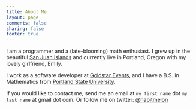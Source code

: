 ```yaml
---
title: About Me
layout: page
comments: false
sharing: false
footer: true
---
```

I am a programmer and a (late-blooming) math enthusiast. I grew up in the beautiful [San Juan Islands](https://maps.google.com/maps?hl=en&q=san+juan+islands&ie=UTF-8&hq=&hnear=0x548f7c056c64923d:0x79e31327e7db0fb2,San+Juan+Island&gl=us&ei=ZiT6T5HLNcfJqgGEnYGLCQ&sqi=2&ved=0CL0BELYD) and currently live in Portland, Oregon with my lovely girlfriend, Emily.

I work as a software developer at [Goldstar Events](http://www.goldstar.com/), and I have a B.S. in Mathematics from [Portland State University](http://pdx.edu).

If you would like to contact me, send me an email at `my first name` dot `my last name` at gmail dot com. Or follow me on twitter: [@habitmelon](http://twitter.com/habitmelon)
